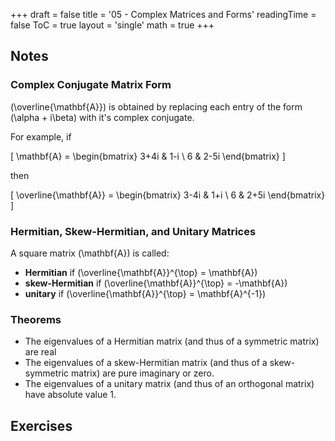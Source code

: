 +++
draft = false
title = '05 - Complex Matrices and Forms'
readingTime = false
ToC = true
layout = 'single'
math = true
+++

## Notes

### Complex Conjugate Matrix Form

\(\overline{\mathbf{A}}\) is obtained by replacing each entry of the form \(\alpha + i\beta\) with it's complex conjugate.

For example, if

\[
  \mathbf{A} = \begin{bmatrix}
    3+4i & 1-i \\
    6 & 2-5i
  \end{bmatrix}
\]

then

\[
  \overline{\mathbf{A}} = \begin{bmatrix}
    3-4i & 1+i \\
    6 & 2+5i
  \end{bmatrix}
\]

### Hermitian, Skew-Hermitian, and Unitary Matrices

A square matrix \(\mathbf{A}\) is called:
- **Hermitian** if \(\overline{\mathbf{A}}^{\top} = \mathbf{A}\)
- **skew-Hermitian** if \(\overline{\mathbf{A}}^{\top} = -\mathbf{A}\)
- **unitary** if \(\overline{\mathbf{A}}^{\top} = \mathbf{A}^{-1}\)

### Theorems

- The eigenvalues of a Hermitian matrix (and thus of a symmetric matrix)
are real
- The eigenvalues of a skew-Hermitian matrix (and thus of a skew-symmetric
matrix) are pure imaginary or zero.
- The eigenvalues of a unitary matrix (and thus of an orthogonal matrix) have
absolute value 1.

## Exercises
